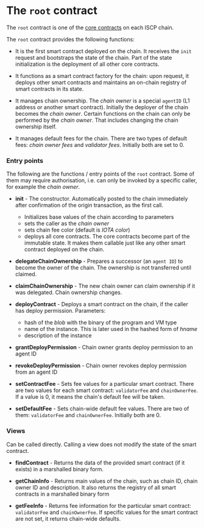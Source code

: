# The `root` contract

The `root` contract is one of the [core contracts](overview.md) on each ISCP
chain.

The `root` contract provides the following functions:

- It is the first smart contract deployed on the chain. It receives the `init` request and
  bootstraps the state of the chain. Part of the state initialization is the deployment of all other core
  contracts.

- It functions as a smart contract factory for the chain: upon request, it deploys other smart
  contracts and maintains an on-chain registry of smart contracts in its state.

- It manages chain ownership. The _chain owner_ is a special `agentID`
  (L1 address or another smart contract). Initially the deployer of the chain
  becomes the _chain owner_. Certain functions on the chain can only be
  performed by the _chain owner_. That includes changing the chain ownership
  itself.

- It manages default fees for the chain. There are two types of default fees:
  _chain owner fees_ and _validator fees_. Initially both are set to 0.

### Entry points

The following are the functions / entry points of the `root` contract. Some of
them may require authorisation, i.e. can only be invoked by a specific caller,
for example the _chain owner_.

* **init** - The constructor. Automatically posted to the chain immediately after
  confirmation of the origin transaction, as the first call.
    * Initializes base values of the chain according to parameters
    * sets the caller as the _chain owner_
    * sets chain fee color (default is _IOTA color_)
    * deploys all core contracts. The core contracts become part of the immutable state.
      It makes them callable just like any other smart contract deployed on the chain.

* **delegateChainOwnership** - Prepares a successor (an `agent ID`) to become the
  owner of the chain. The ownership is not transferred until claimed.

* **claimChainOwnership** - The new chain owner can claim ownership if it was
  delegated. Chain ownership changes.

* **deployContract** - Deploys a smart contract on the chain, if the caller has
  deploy permission. Parameters:
    * hash of the _blob_ with the binary of the program and VM type
    * name of the instance. This is later used in the hashed form of _hname_
    * description of the instance

* **grantDeployPermission** - Chain owner grants deploy permission to an agent ID

* **revokeDeployPermission** - Chain owner revokes deploy permission from an agent ID

* **setContractFee** - Sets fee values for a particular smart contract. There
  are two values for each smart contract: `validatorFee` and `chainOwnerFee`. If
  a value is 0, it means the chain's default fee will be taken.

* **setDefaultFee** - Sets chain-wide default fee values. There are two of
  them: `validatorFee` and `chainOwnerFee`. Initially both are 0.

### Views

Can be called directly. Calling a view does not modify the state of the smart
contract.

* **findContract** - Returns the data of the provided smart contract (if it
  exists) in a marshalled binary form.

* **getChainInfo** - Returns main values of the chain, such as chain ID, chain
  owner ID and description. It also returns the registry of all smart contracts
  in a marshalled binary form

* **getFeeInfo** - Returns fee information for the particular smart
  contract: `validatorFee` and `chainOwnerFee`. If specific values for the
  smart contract are not set, it returns chain-wide defaults.

